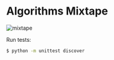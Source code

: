 # Algorithms Mixtape

![mixtape](https://www.dropbox.com/s/a9popxx98a26054/mixtape.jpg?raw=1)

Run tests:
```bash
$ python -m unittest discover
```